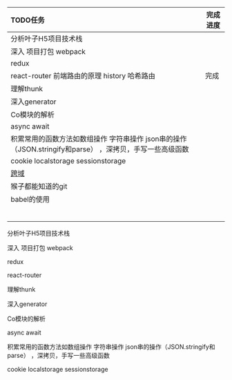 | TODO任务                                                     | 完成进度 |
| :----------------------------------------------------------- | -------- |
| 分析叶子H5项目技术栈                                         |          |
| 深入 项目打包 webpack                                        |          |
| redux                                                        |          |
| react-router 前端路由的原理 history 哈希路由                 | 完成     |
| 理解thunk                                                    |          |
| 深入generator                                                |          |
| Co模块的解析                                                 |          |
| async await                                                  |          |
| 积累常用的函数方法如数组操作 字符串操作 json串的操作（JSON.stringify和parse） ，深拷贝，手写一些高级函数 |          |
| cookie localstorage sessionstorage                           |          |
| [跨域](./跨域.md)                                            |          |
| 猴子都能知道的git                                            |          |
| babel的使用                                                  |          |
|                                                              |          |
|                                                              |          |
|                                                              |          |
|                                                              |          |
|                                                              |          |
|                                                              |          |







分析叶子H5项目技术栈

深入 项目打包 webpack

redux

react-router

理解thunk

深入generator 

Co模块的解析

async await 

积累常用的函数方法如数组操作 字符串操作 json串的操作（JSON.stringify和parse） ，深拷贝，手写一些高级函数



cookie localstorage sessionstorage

